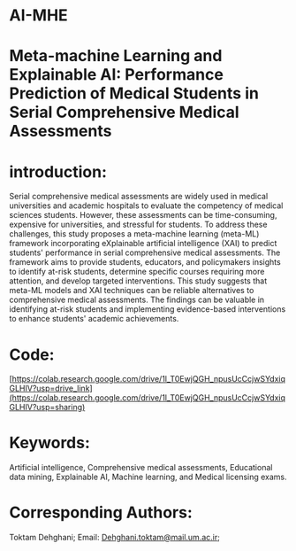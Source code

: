 # AI-MHE
# Meta-machine Learning and Explainable AI: Performance Prediction of Medical Students in Serial Comprehensive Medical Assessments
# introduction:
Serial comprehensive medical assessments are widely used in medical universities and academic hospitals to evaluate the competency of medical sciences students. However, these assessments can be time-consuming, expensive for universities, and stressful for students. To address these challenges, this study proposes a meta-machine learning (meta-ML) framework incorporating eXplainable artificial intelligence (XAI) to predict students' performance in serial comprehensive medical assessments. The framework aims to provide students, educators, and policymakers insights to identify at-risk students, determine specific courses requiring more attention, and develop targeted interventions. This study suggests that meta-ML models and XAI techniques can be reliable alternatives to comprehensive medical assessments. The findings can be valuable in identifying at-risk students and implementing evidence-based interventions to enhance students' academic achievements.
# Code: 
[https://colab.research.google.com/drive/1l_T0EwjQGH_npusUcCcjwSYdxiqGLHIV?usp=drive_link](https://colab.research.google.com/drive/1l_T0EwjQGH_npusUcCcjwSYdxiqGLHIV?usp=sharing)
# Keywords: 
Artificial intelligence, Comprehensive medical assessments, Educational data mining, Explainable AI, Machine learning, and Medical licensing exams.
# Corresponding Authors: 
Toktam Dehghani; 
Email: Dehghani.toktam@mail.um.ac.ir;
